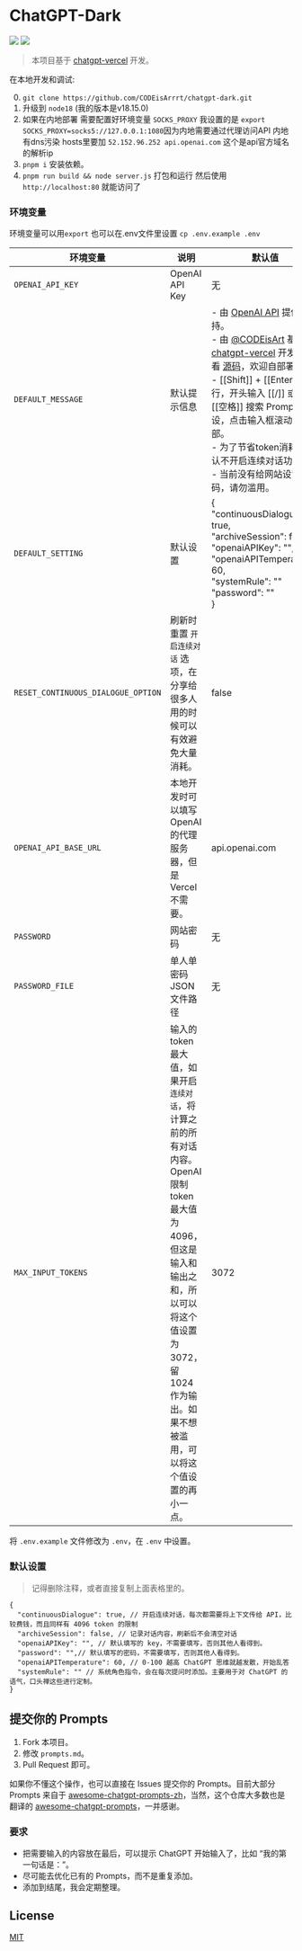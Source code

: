 # ChatGPT-Dark

![](assets/dark1.png)
![](assets/dark2.png)

> 本项目基于 [chatgpt-vercel](https://github.com/ourongxing/chatgpt-vercel) 开发。



在本地开发和调试:

0. `git clone https://github.com/CODEisArrrt/chatgpt-dark.git`
1. 升级到 `node18` (我的版本是v18.15.0)
2. 如果在内地部署 需要配置好环境变量 `SOCKS_PROXY` 我设置的是 `export SOCKS_PROXY=socks5://127.0.0.1:1080`因为内地需要通过代理访问API 内地有dns污染 hosts里要加 `52.152.96.252 api.openai.com` 这个是api官方域名的解析ip
3. `pnpm i` 安装依赖。
4. `pnpm run build && node server.js` 打包和运行 然后使用`http://localhost:80` 就能访问了

### 环境变量


环境变量可以用`export` 也可以在.env文件里设置 `cp .env.example .env`


| 环境变量                           | 说明                                                         | 默认值                                                       |
| ---------------------------------- | ------------------------------------------------------------ | ------------------------------------------------------------ |
| `OPENAI_API_KEY`                   | OpenAI API Key | 无                                                           |
| `DEFAULT_MESSAGE`                  | 默认提示信息                                                 | - 由 [OpenAI API](https://platform.openai.com/docs/guides/chat) 提供支持。<br/>- 由 [@CODEisArt](https://github.com/CODEisArrrt) 基于 [chatgpt-vercel](https://github.com/ourongxing/chatgpt-vercel) 开发，查看 [源码](https://github.com/CODEisArrrt/chatgpt-dark)，欢迎自部署。<br/>- [[Shift]] + [[Enter]] 换行，开头输入 [[/]] 或者 [[空格]] 搜索 Prompt 预设，点击输入框滚动到底部。 <br/>- 为了节省token消耗，默认不开启连续对话功能。<br/>- 当前没有给网站设置密码，请勿滥用。|
| `DEFAULT_SETTING`                  | 默认设置                                                     | {<br/>  "continuousDialogue": true,<br/>  "archiveSession": false,<br/>  "openaiAPIKey": "",<br />  "openaiAPITemperature": 60,<br/>  "systemRule": ""<br/>  "password": ""<br />} |
| `RESET_CONTINUOUS_DIALOGUE_OPTION` | 刷新时重置 `开启连续对话` 选项，在分享给很多人用的时候可以有效避免大量消耗。 | false                                                        |
| `OPENAI_API_BASE_URL`              | 本地开发时可以填写 OpenAI 的代理服务器，但是 Vercel 不需要。 | api.openai.com                                               |
| `PASSWORD`                         | 网站密码                                                     | 无                                                           |
| `PASSWORD_FILE`                    | 单人单密码JSON文件路径                                         | 无                                                           |
| `MAX_INPUT_TOKENS`                 | 输入的 token 最大值，如果开启 `连续对话`，将计算之前的所有对话内容。OpenAI 限制 token 最大值为 4096，但这是输入和输出之和，所以可以将这个值设置为 3072， 留 1024 作为输出。如果不想被滥用，可以将这个值设置的再小一点。 | 3072                                                         |

将 `.env.example` 文件修改为 `.env`，在 `.env` 中设置。


### 默认设置

> 记得删除注释，或者直接复制上面表格里的。

```json5
{
  "continuousDialogue": true, // 开启连续对话，每次都需要将上下文传给 API，比较费钱，而且同样有 4096 token 的限制
  "archiveSession": false, // 记录对话内容，刷新后不会清空对话
  "openaiAPIKey": "", // 默认填写的 key，不需要填写，否则其他人看得到。
  "password": "",// 默认填写的密码，不需要填写，否则其他人看得到。
  "openaiAPITemperature": 60, // 0-100 越高 ChatGPT 思维就越发散，开始乱答
  "systemRule": "" // 系统角色指令，会在每次提问时添加。主要用于对 ChatGPT 的语气，口头禅这些进行定制。
}
```

## 提交你的 Prompts

1. Fork 本项目。
2. 修改 `prompts.md`。
3. Pull Request 即可。

如果你不懂这个操作，也可以直接在 Issues 提交你的 Prompts。目前大部分 Prompts 来自于 [awesome-chatgpt-prompts-zh](https://github.com/PlexPt/awesome-chatgpt-prompts-zh)，当然，这个仓库大多数也是翻译的 [awesome-chatgpt-prompts](https://github.com/f/awesome-chatgpt-prompts)，一并感谢。

### 要求

- 把需要输入的内容放在最后，可以提示 ChatGPT 开始输入了，比如 “我的第一句话是：”。
- 尽可能去优化已有的 Prompts，而不是重复添加。
- 添加到结尾，我会定期整理。


## License

[MIT](./LICENSE)
